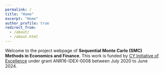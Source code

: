 ```yaml
---
permalink: /
title: "Home"
excerpt: "Home"
author_profile: true
redirect_from: 
  - /about/
  - /about.html
---
```


Welcome to the project webpage of **Sequential Monte Carlo (SMC) Methods in Economics and Finance**. This work is funded by [CY Initiative of Excellence](https://initiative.cyu.fr/english-version) under grant ANR16-IDEX-0008 between July 2020 to June 2024.